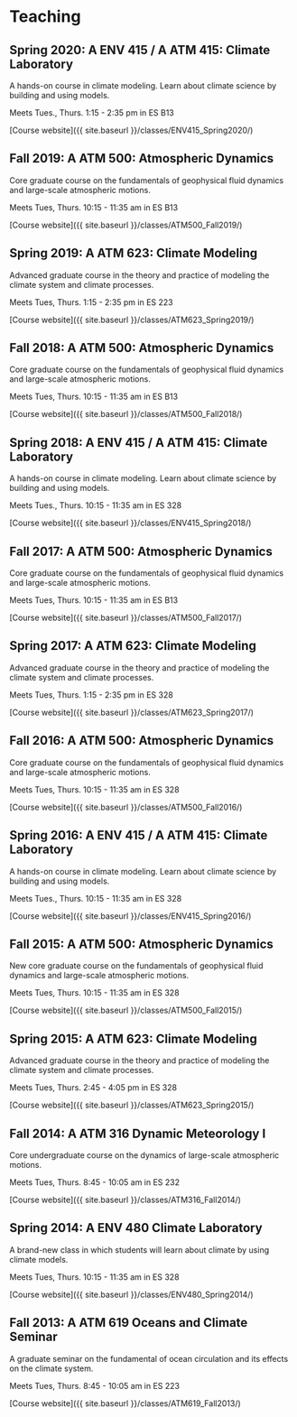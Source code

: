 # Teaching

## Spring 2020: A ENV 415 / A ATM 415: Climate Laboratory
A hands-on course in climate modeling. Learn about climate science by building and using models.

Meets Tues., Thurs. 1:15 - 2:35 pm in ES B13

[Course website]({{ site.baseurl }}/classes/ENV415_Spring2020/)

## Fall 2019: A ATM 500: Atmospheric Dynamics
Core graduate course on the fundamentals of geophysical fluid dynamics and large-scale atmospheric motions.

Meets Tues, Thurs. 10:15 - 11:35 am in ES B13

[Course website]({{ site.baseurl }}/classes/ATM500_Fall2019/)

## Spring 2019: A ATM 623: Climate Modeling
Advanced graduate course in the theory and practice of modeling the climate system and climate processes.

Meets Tues, Thurs. 1:15 - 2:35 pm in ES 223

[Course website]({{ site.baseurl }}/classes/ATM623_Spring2019/)

## Fall 2018: A ATM 500: Atmospheric Dynamics
Core graduate course on the fundamentals of geophysical fluid dynamics and large-scale atmospheric motions.

Meets Tues, Thurs. 10:15 - 11:35 am in ES B13

[Course website]({{ site.baseurl }}/classes/ATM500_Fall2018/)

## Spring 2018: A ENV 415 / A ATM 415: Climate Laboratory
A hands-on course in climate modeling. Learn about climate science by building and using models.

Meets Tues., Thurs. 10:15 - 11:35 am in ES 328

[Course website]({{ site.baseurl }}/classes/ENV415_Spring2018/)

## Fall 2017: A ATM 500: Atmospheric Dynamics
Core graduate course on the fundamentals of geophysical fluid dynamics and large-scale atmospheric motions.

Meets Tues, Thurs. 10:15 - 11:35 am in ES B13

[Course website]({{ site.baseurl }}/classes/ATM500_Fall2017/)

## Spring 2017: A ATM 623: Climate Modeling
Advanced graduate course in the theory and practice of modeling the climate system and climate processes.

Meets Tues, Thurs. 1:15 - 2:35 pm in ES 328

[Course website]({{ site.baseurl }}/classes/ATM623_Spring2017/)

## Fall 2016: A ATM 500: Atmospheric Dynamics
Core graduate course on the fundamentals of geophysical fluid dynamics and large-scale atmospheric motions.

Meets Tues, Thurs. 10:15 - 11:35 am in ES 328

[Course website]({{ site.baseurl }}/classes/ATM500_Fall2016/)

## Spring 2016: A ENV 415 / A ATM 415: Climate Laboratory
A hands-on course in climate modeling. Learn about climate science by building and using models.

Meets Tues., Thurs. 10:15 - 11:35 am in ES 328

[Course website]({{ site.baseurl }}/classes/ENV415_Spring2016/)


## Fall 2015: A ATM 500: Atmospheric Dynamics
New core graduate course on the fundamentals of geophysical fluid dynamics and large-scale atmospheric motions.

Meets Tues, Thurs. 10:15 - 11:35 am in ES 328

[Course website]({{ site.baseurl }}/classes/ATM500_Fall2015/)

## Spring 2015: A ATM 623: Climate Modeling
Advanced graduate course in the theory and practice of modeling the climate system and climate processes.

Meets Tues, Thurs. 2:45 - 4:05 pm in ES 328

[Course website]({{ site.baseurl }}/classes/ATM623_Spring2015/)

## Fall 2014: A ATM 316 Dynamic Meteorology I
Core undergraduate course on the dynamics of large-scale atmospheric motions.

Meets Tues, Thurs. 8:45 - 10:05 am in ES 232

[Course website]({{ site.baseurl }}/classes/ATM316_Fall2014/)

## Spring 2014: A ENV 480 Climate Laboratory
A brand-new class in which students will learn about climate by using climate models.

Meets Tues, Thurs. 10:15 - 11:35 am in ES 328

[Course website]({{ site.baseurl }}/classes/ENV480_Spring2014/)

## Fall 2013: A ATM 619 Oceans and Climate Seminar
A graduate seminar on the fundamental of ocean circulation and its effects on the climate system.

Meets Tues, Thurs. 8:45 - 10:05 am in ES 223

[Course website]({{ site.baseurl }}/classes/ATM619_Fall2013/)
